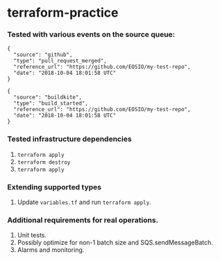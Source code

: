 # terraform-practice

### Tested with various events on the source queue:
```
{
  "source": "github",
  "type": "pull_request_merged",
  "reference_url": "https://github.com/EOSIO/my-test-repo",
  "date": "2018-10-04 18:01:58 UTC"
}
```

```
{
  "source": "buildkite",
  "type": "build_started",
  "reference_url": "https://github.com/EOSIO/my-test-repo",
  "date": "2018-10-04 18:01:58 UTC"
}
```

### Tested infrastructure dependencies
1. `terraform apply`
1. `terraform destroy`
1. `terraform apply`

### Extending supported types
1. Update `variables.tf` and run `terraform apply`.

### Additional requirements for real operations.
1. Unit tests.
2. Possibly optimize for non-1 batch size and SQS.sendMessageBatch.
3. Alarms and monitoring.
